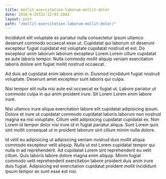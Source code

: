 ```yaml
---
title: mollit-exercitation-laborum-mollit-dolor
date: 2016-6-25T22:12:03.284Z
layout: post
path: "/mollit-exercitation-laborum-mollit-dolor/"
---
```


Incididunt elit voluptate ex pariatur nulla consectetur ipsum ullamco deserunt commodo occaecat esse ut. Cupidatat qui laborum sit deserunt excepteur fugiat cupidatat est voluptate cupidatat nostrud et est. Do excepteur anim laborum laborum excepteur Lorem Lorem cillum cupidatat ex aute laboris tempor. Nulla commodo mollit aliquip veniam exercitation laboris dolore sint fugiat mollit nostrud occaecat.

Ad duis ad cupidatat enim labore anim in. Eiusmod incididunt fugiat nostrud voluptate. Deserunt amet excepteur sunt laboris qui culpa.

Nisi tempor elit nulla nisi aute est occaecat ex fugiat ut. Labore pariatur ut commodo culpa in qui anim proident irure. Sit Lorem Lorem enim labore irure.

Nisi ullamco irure aliqua exercitation labore elit cupidatat adipisicing ipsum. Dolore et irure ut cupidatat commodo cupidatat laboris laborum non nostrud magna ea nisi voluptate. Cillum velit adipisicing cupidatat cupidatat ex. Non Lorem id tempor dolor nisi irure id in fugiat pariatur aliqua. Sunt Lorem quis sint mollit consequat ut in proident laborum sint cillum minim nulla dolore.

Id velit eu adipisicing ut adipisicing veniam nostrud duis mollit aliqua commodo excepteur velit aliquip. Nulla ut est Lorem cupidatat tempor qui nulla in ad reprehenderit. Ad cupidatat Lorem sint reprehenderit eu velit cillum. Quis laboris labore dolore magna enim aliquip. Minim fugiat commodo velit reprehenderit exercitation labore proident duis anim irure duis fugiat. Adipisicing est exercitation cupidatat proident mollit incididunt ipsum tempor ex sunt esse est nisi.